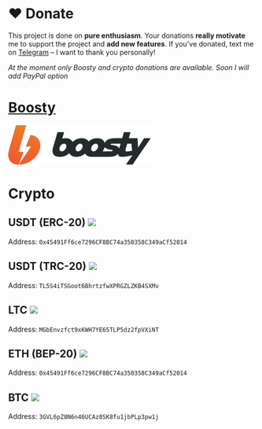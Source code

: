 # ❤️ Donate
This project is done on **pure enthusiasm**. Your donations **really motivate** me to support the project and **add new features**. If you've donated, text me on [Telegram](https://t.me/llmfarm_chat) – I want to thank you personally! 

*At the moment only Boosty and crypto donations are available. Soon I will add PayPal option*

# [Boosty](https://boosty.to/llmfarm)
<a href="https://boosty.to/llmfarm"><img src="dist/logo.boosty.svg" /></a>


# Crypto

## USDT (ERC-20) <img src="https://img.shields.io/badge/Donate-USDT-51105E?logo=usdt" />
Address: `0x45491Ff6ce7296CF8BC74a350358C349aCf52014`

## USDT (TRC-20) <img src="https://img.shields.io/badge/Donate-USDT-51105E?logo=usdt" />
Address: `TL5S4iTSGoot6BhrtzfwXPRGZLZKB4SXMv`

## LTC <img src="https://img.shields.io/badge/Donate-Litecoin-51105E?logo=litecoin" />
Address: `MGbEnvzfct9xKWH7YE65TLP5dz2fpVXiNT`

## ETH (BEP-20) <img src="https://img.shields.io/badge/Donate-Ethereum-51105E?logo=ethereum" />
Address: `0x45491Ff6ce7296CF8BC74a350358C349aCf52014`

## BTC <img src="https://img.shields.io/badge/Donate-Bitcoin-F2A900?logo=bitcoin" />
Address: `3GVL6pZ8N6n46UCAz8SK8fu1jbPLp3pw1j`



